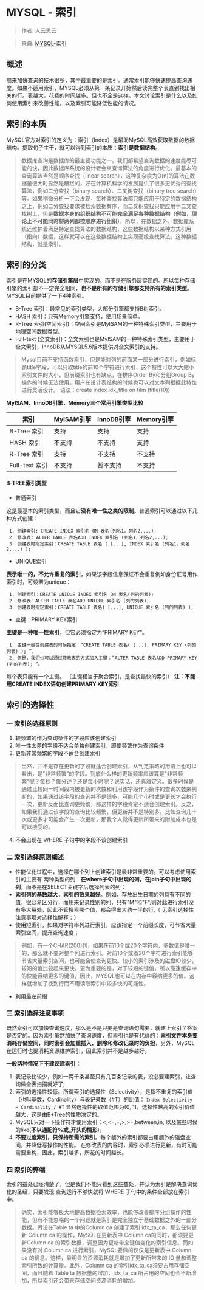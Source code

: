 # MYSQL - 索引

>作者: 人云思云

>来自: [MYSQL-索引](https://segmentfault.com/a/1190000003072424)
## 概述

用来加快查询的技术很多，其中最重要的是索引。通常索引能够快速提高查询速度。如果不适用索引，MYSQL必须从第一条记录开始然后读完整个表直到找出相关的行。表越大，花费的时间越多。但也不全是这样。本文讨论索引是什么以及如何使用索引来改善性能，以及索引可能降低性能的情况。

## 索引的本质

MySQL官方对索引的定义为：索引（Index）是帮助MySQL高效获取数据的数据结构。提取句子主干，就可以得到索引的本质：**索引是数据结构**。

>数据库查询是数据库的最主要功能之一。我们都希望查询数据的速度能尽可能的快，因此数据库系统的设计者会从查询算法的角度进行优化。最基本的查询算法当然是顺序查找（linear search），这种复杂度为O(n)的算法在数据量很大时显然是糟糕的，好在计算机科学的发展提供了很多更优秀的查找算法，例如二分查找（binary search）、二叉树查找（binary tree search）等。如果稍微分析一下会发现，每种查找算法都只能应用于特定的数据结构之上，例如二分查找要求被检索数据有序，而二叉树查找只能应用于二叉查找树上，但是**数据本身的组织结构不可能完全满足各种数据结构（例如，理论上不可能同时将两列都按顺序进行组织）**，所以，在数据之外，数据库系统还维护着满足特定查找算法的数据结构，这些数据结构以某种方式引用（指向）数据，这样就可以在这些数据结构上实现高级查找算法。这种数据结构，就是索引。

## 索引的分类

索引是在MYSQL的**存储引擎层**中实现的，而不是在服务层实现的。所以每种存储引擎的索引都不一定完全相同，**也不是所有的存储引擎都支持所有的索引类型**。MYSQL目前提供了一下4种索引。

- B-Tree 索引：最常见的索引类型，大部分引擎都支持B树索引。
- HASH 索引：只有Memory引擎支持，使用场景简单。
- R-Tree 索引(空间索引)：空间索引是MyISAM的一种特殊索引类型，主要用于地理空间数据类型。
- Full-text (全文索引)：全文索引也是MyISAM的一种特殊索引类型，主要用于全文索引，InnoDB从MYSQL5.6版本提供对全文索引的支持。

>Mysql目前不支持函数索引，但是能对列的前面某一部分进行索引，例如标题title字段，可以只取title的前10个字符进行索引，这个特性可以大大缩小索引文件的大小，但前缀索引也有缺点，在排序Order By和分组Group By 操作的时候无法使用。用户在设计表结构的时候也可以对文本列根据此特性进行灵活设计。
 语法：create index idx_title on film (title(10))

 **MyISAM、InnoDB引擎、Memory三个常用引擎类型比较**

|索引             |MyISAM引擎	    |InnoDB引擎	      |Memory引擎       |
|-----------------|-----------------|-----------------|-----------------|
|B-Tree 索引      |支持             |支持             |支持             |
|HASH 索引        |不支持           |不支持           |支持             |
|R-Tree 索引      |支持	            |不支持           |不支持           |
|Full-text 索引   |不支持           |暂不支持         |不支持           |

#### B-TREE索引类型
 - 普通索引

 这是最基本的索引类型，而且它**没有唯一性之类的限制**。普通索引可以通过以下几种方式创建：

     1. 创建索引: CREATE INDEX 索引名 ON 表名(列名1，列名2,...);
     2. 修改表: ALTER TABLE 表名ADD INDEX 索引名 (列名1，列名2,...);
     3. 创建表时指定索引：CREATE TABLE 表名 ( [...], INDEX 索引名 (列名1，列名 2,...) );

 - UNIQUE索引

 **表示唯一的，不允许重复的索引**，如果该字段信息保证不会重复例如身份证号用作索引时，可设置为unique：

     1. 创建索引：CREATE UNIQUE INDEX 索引名 ON 表名(列的列表);
     2. 修改表：ALTER TABLE 表名ADD UNIQUE 索引名 (列的列表);
     3. 创建表时指定索引：CREATE TABLE 表名( [...], UNIQUE 索引名 (列的列表) );

 - 主键：PRIMARY KEY索引

 **主键是一种唯一性索引**，但它必须指定为“PRIMARY KEY”。

     1. 主键一般在创建表的时候指定：“CREATE TABLE 表名( [...], PRIMARY KEY (列的列表) ); ”。
     2. 但是，我们也可以通过修改表的方式加入主键：“ALTER TABLE 表名ADD PRIMARY KEY (列的列表); ”。
 每个表只能有一个主键。 （主键相当于聚合索引，是查找最快的索引）
  **注：不能用CREATE INDEX语句创建PRIMARY KEY索引**


## 索引的选择性

### 一 索引的选择原则

1. 较频繁的作为查询条件的字段应该创建索引
2. 唯一性太差的字段不适合单独创建索引，即使频繁作为查询条件
3. 更新非常频繁的字段不适合创建索引

>当然，并不是存在更新的字段就适合创建索引，从判定策略的用语上也可以看出，是"非常频繁"的字段。到底什么样的更新频率应该算是"非常频繁"呢？每秒？每分钟？还是每小时呢？说实话，还真难定义。很多时候是通过比较同一时间段内被更新的次数和利用该字段作为条件的查询次数来判断的，如果通过该字段的查询并不是很多，可能几个小时或是更长才会执行一次，更新反而比查询更频繁，那这样的字段肯定不适合创建索引。反之，如果我们通过该字段的查询比较频繁，但更新并不是特别多，比如查询几十次或更多才可能会产生一次更新，那我个人觉得更新所带来的附加成本也是可以接受的。

4. 不会出现在 WHERE 子句中的字段不该创建索引

### 二 索引选择原则细述

- 性能优化过程中，选择在哪个列上创建索引是最非常重要的。可以考虑使用索引的主要有 两种类型的列：**在where子句中出现的列，在join子句中出现的列**，而不是在SELECT关键字后选择列表的列；
- **索引列的基数越大，索引的效果越好**。例如，存放出生日期的列具有不同的值，很容易区分行，而用来记录性别的列，只有"M"和"F",则对此进行索引没有多大用处，因此不管搜索哪个值，都会得出大约一半的行,（ 见索引选择性注意事项对选择性解释；）
- 使用短索引，如果对字符串列进行索引，应该指定一个前缀长度，可节省大量索引空间，提升查询速度；
>例如，有一个CHAR(200)列，如果在前10个或20个字符内，多数值是唯一的，那么就不要对整个列进行索引。对前10个或者20个字符进行索引能够节省大量索引空间，也可能会使查询更快。较小的索引涉及的磁盘IO较少，较短的值比较起来更快。更为重要的是，对于较短的键值，所以高速缓存中的快能容纳更多的键值，因此，MYSQL也可以在内存中容纳更多的值。这样就增加了找到行而不用读取索引中较多快的可能性。

- 利用最左前缀

### 三 索引选择注意事项

既然索引可以加快查询速度，那么是不是只要是查询语句需要，就建上索引？答案是否定的。因为索引虽然加快了查询速度，但索引也是有代价的：**索引文件本身要消耗存储空间，同时索引会加重插入、删除和修改记录时的负担**，另外，MySQL在运行时也要消耗资源维护索引，因此索引并不是越多越好。

**一般两种情况下不建议建索引：**
1. 表记录比较少，例如一两千条甚至只有几百条记录的表，没必要建索引，让查询做全表扫描就好了;
2. 索引的选择性较低。所谓索引的选择性（Selectivity），是指不重复的索引值（也叫基数，Cardinality）与表记录数（#T）的比值：
    ```Index Selectivity = Cardinality / #T```
  显然选择性的取值范围为(0, 1]，选择性越高的索引价值越大，这是由B+Tree的性质决定的。
3. MySQL只对一下操作符才使用索引：<,<=,=,>,>=,between,in, 以及某些时候的like(**不以通配符%或_开头的情形**)。
4. **不要过度索引，只保持所需的索引**。每个额外的索引都要占用额外的磁盘空间，并降低写操作的性能。 在修改表的内容时，索引必须进行更新，有时可能需要重构，因此，索引越多，所花的时间越长。

### 四 索引的弊端

索引的益处已经清楚了，但是我们不能只看到这些益处，并认为索引是解决查询优化的圣经，只要发现 查询运行不够快就将 WHERE 子句中的条件全部放在索引中。

>确实，索引能够极大地提高数据检索效率，也能够改善排序分组操作的性能，但有不能忽略的一个问题就是索引是完全独立于基础数据之外的一部分数据。假设在Table ta 中的Column ca 创建了索引 idx_ta_ca，那么任何更新 Column ca 的操作，MySQL在更新表中 Column ca的同时，都须要更新Column ca 的索引数据，调整因为更新带来键值变化的索引信息。而如果没有对 Column ca 进行索引，MySQL要做的仅仅是更新表中 Column ca 的信息。这样，最明显的资源消耗就是增加了更新所带来的 IO 量和调整索引所致的计算量。此外，Column ca 的索引idx_ta_ca须要占用存储空间，而且随着 Table ta 数据量的增加，idx_ta_ca 所占用的空间也会不断增加，所以索引还会带来存储空间资源消耗的增加。

